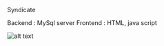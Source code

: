 Syndicate

Backend : MySql server
Frontend : HTML, java script

![alt text](https://imgur.com/a/GKlgh)
  
